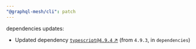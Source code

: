```yaml
---
"@graphql-mesh/cli": patch
---
```

dependencies updates:
  - Updated dependency [`typescript@4.9.4` ↗︎](https://www.npmjs.com/package/typescript/v/4.9.4) (from `4.9.3`, in `dependencies`)
